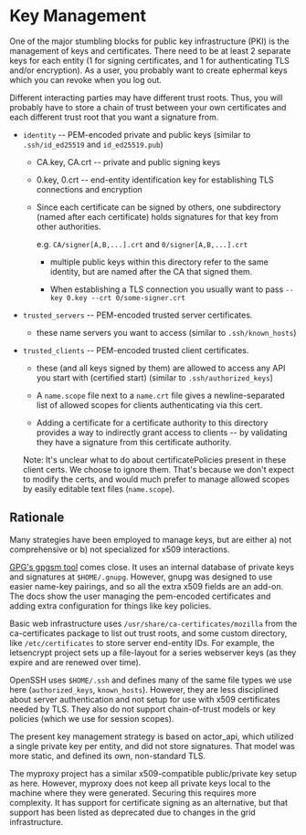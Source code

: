 # Key Management

One of the major stumbling blocks for public key infrastructure
(PKI) is the management of keys and certificates.
There need to be at least 2 separate keys for each entity
(1 for signing certificates, and 1 for authenticating
TLS and/or encryption).  As a user, you probably want to create
ephermal keys which you can revoke when you log out.

Different interacting parties may have different
trust roots.  Thus, you will probably have to
store a chain of trust between your own
certificates and each different trust root that you
want a signature from.

  - `identity` -- PEM-encoded private and public keys
    (similar to `.ssh/id_ed25519` and `id_ed25519.pub`)

    * CA.key, CA.crt -- private and public signing keys

    * 0.key, 0.crt   -- end-entity identification key for
                        establishing TLS connections and encryption

    * Since each certificate can be signed by others,
      one subdirectory (named after each certificate)
      holds signatures for that key from other authorities.

      e.g. `CA/signer[A,B,...].crt` and `0/signer[A,B,...].crt`

      - multiple public keys within this directory refer to the
        same identity, but are named after the CA that signed them.

      - When establishing a TLS connection you usually
        want to pass `--key 0.key --crt 0/some-signer.crt`

  - `trusted_servers` -- PEM-encoded trusted server certificates.

    * these name servers you want to access
      (similar to `.ssh/known_hosts`)

  - `trusted_clients` -- PEM-encoded trusted client certificates.

    * these (and all keys signed by them) are allowed to access
      any API you start with (certified start)
      (similar to `.ssh/authorized_keys`)

    * A `name.scope` file next to a `name.crt` file gives
      a newline-separated list of allowed scopes for
      clients authenticating via this cert.

    * Adding a certificate for a certificate authority
      to this directory provides a way to indirectly grant
      access to clients -- by validating they have a
      signature from this certificate authority.


    Note: It's unclear what to do about certificatePolicies
          present in these client certs.
          We choose to ignore them.
          That's because we don't expect to modify the certs,
          and would much prefer to manage allowed scopes
          by easily editable text files (`name.scope`).


## Rationale

Many strategies have been employed to manage keys, but are
either a) not comprehensive or b) not specialized for x509
interactions.

[GPG's gpgsm tool](https://www.gnupg.org/documentation/manuals/gnupg/Howto-Create-a-Server-Cert.html) comes close.  It uses an
internal database of private keys and signatures at `$HOME/.gnupg`.
However, gnupg was designed to use easier name-key pairings,
and so all the extra x509 fields are an add-on.  The docs
show the user managing the pem-encoded certificates and adding
extra configuration for things like key policies.

Basic web infrastructure uses `/usr/share/ca-certificates/mozilla`
from the ca-certificates package to list out trust roots,
and some custom directory, like `/etc/certificates` to store
server end-entity IDs.  For example, the letsencrypt project
sets up a file-layout for a series webserver keys (as
they expire and are renewed over time).

OpenSSH uses `$HOME/.ssh` and defines many of the same
file types we use here (`authorized_keys`, `known_hosts`).
However, they are less disciplined about server authentication
and not setup for use with x509 certificates needed by TLS.
They also do not support chain-of-trust models or
key policies (which we use for session scopes).

The present key management strategy is based on actor\_api, which
utilized a single private key per entity, and did not store
signatures.  That model was more static, and defined its own,
non-standard TLS.

The myproxy project has a similar x509-compatible
public/private key setup as here.  However, myproxy does not keep
all private keys local to the machine where they were
generated.  Securing this requires more complexity.
It has support for certificate signing as an alternative,
but that support has been listed as deprecated due to
changes in the grid infrastructure.
